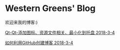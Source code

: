 # Western Greens' Blog

欢迎来我的博客:)

[Qt-Qt-添加图标、资源文件相关、最小化到托盘 2018-3-4](2.md)

[如何利用GitHub创建博客 2018-3-4](1.md)